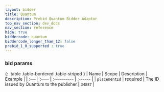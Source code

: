 ```yaml
---
layout: bidder
title: Quantum
description: Prebid Quantum Bidder Adaptor
top_nav_section: dev_docs
nav_section: reference
hide: true
biddercode: quantum
biddercode_longer_than_12: false
prebid_1_0_supported : true
---
```




### bid params

{: .table .table-bordered .table-striped }
| Name | Scope | Description | Example |
| :--- | :---- | :---------- | :------ |
| `placementId` | required | The ID issued by Quantum to the publisher | `34887` |
